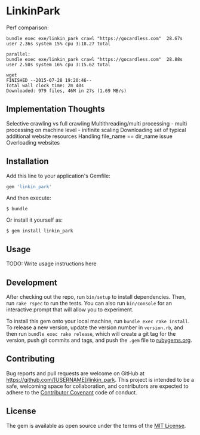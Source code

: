 # LinkinPark

Perf comparison:

```
bundle exec exe/linkin_park crawl "https://gocardless.com"  28.67s user 2.36s system 15% cpu 3:18.27 total

parallel:
bundle exec exe/linkin_park crawl "https://gocardless.com"  28.88s user 2.50s system 16% cpu 3:15.62 total

wget
FINISHED --2015-07-28 19:20:46--
Total wall clock time: 2m 40s
Downloaded: 979 files, 46M in 27s (1.69 MB/s)
```

Implementation Thoughts
-----------------------

Selective crawling vs full crawling
Multithreading/multi processing - multi processing on machine level - inifinite scaling
Downloading set of typical additional website resources
Handling file_name == dir_name issue
Overloading websites



## Installation

Add this line to your application's Gemfile:

```ruby
gem 'linkin_park'
```

And then execute:

    $ bundle

Or install it yourself as:

    $ gem install linkin_park

## Usage

TODO: Write usage instructions here

## Development

After checking out the repo, run `bin/setup` to install dependencies. Then, run `rake rspec` to run the tests. You can also run `bin/console` for an interactive prompt that will allow you to experiment.

To install this gem onto your local machine, run `bundle exec rake install`. To release a new version, update the version number in `version.rb`, and then run `bundle exec rake release`, which will create a git tag for the version, push git commits and tags, and push the `.gem` file to [rubygems.org](https://rubygems.org).

## Contributing

Bug reports and pull requests are welcome on GitHub at https://github.com/[USERNAME]/linkin_park. This project is intended to be a safe, welcoming space for collaboration, and contributors are expected to adhere to the [Contributor Covenant](contributor-covenant.org) code of conduct.


## License

The gem is available as open source under the terms of the [MIT License](http://opensource.org/licenses/MIT).

